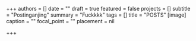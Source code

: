 +++
authors = []
date = ""
draft = true
featured = false
projects = []
subtitle = "Postinganjing"
summary = "Fuckkkk"
tags = []
title = "POSTS"
[image]
caption = ""
focal_point = ""
placement = nil

+++
